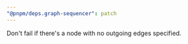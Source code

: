 ```yaml
---
"@pnpm/deps.graph-sequencer": patch
---
```


Don't fail if there's a node with no outgoing edges specified.
